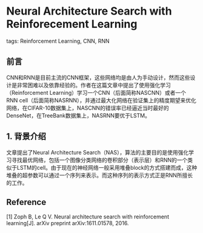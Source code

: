 # Neural Architecture Search with Reinforecement Learning

tags: Reinforcement Learning, CNN, RNN

## 前言

CNN和RNN是目前主流的CNN框架，这些网络均是由人为手动设计，然而这些设计是非常困难以及依靠经验的。作者在这篇文章中提出了使用强化学习（Reinforcement Learning）学习一个CNN（后面简称NASCNN）或者一个RNN cell（后面简称NASRNN），并通过最大化网络在验证集上的精度期望来优化网络，在CIFAR-10数据集上，NASCNN的错误率已经逼近当时最好的DenseNet，在TreeBank数据集上，NASRNN要优于LSTM。

## 1. 背景介绍

文章提出了Neural Architecture Search（NAS），算法的主要目的是使用强化学习寻找最优网络，包括一个图像分类网络的卷积部分（表示层）和RNN的一个类似于LSTM的cell。由于现在的神经网络一般采用堆叠block的方式搭建而成，这种堆叠的超参数可以通过一个序列来表示。而这种序列的表示方式正是RNN所擅长的工作。



## Reference

[1] Zoph B, Le Q V. Neural architecture search with reinforcement learning[J]. arXiv preprint arXiv:1611.01578, 2016.